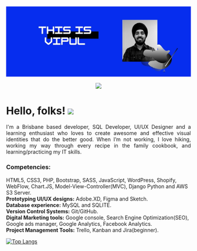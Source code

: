 [![Social banner for Vipuldeep](https://github.com/Vipuldeep/Vipuldeep/blob/master/assest/thisisvipul.jpg)](https://thisisvipul.com)

<!--
**Vipuldeep/Vipuldeep** is a ✨ _special_ ✨ repository because its `README.md` (this file) appears on your GitHub profile.
-->

<p align='center'>
<a href="https://www.linkedin.com/in/vipuldeepsinghgulati/"><img height="30" src="https://github.com/stephenajulu/WaylonWalker/blob/main/icon/linkedin.png?raw=true"></a>
</p>

# Hello, folks! <img src="https://raw.githubusercontent.com/MartinHeinz/MartinHeinz/master/wave.gif" width="30px">
<p align="justify">I'm a Brisbane based developer, SQL Developer, UI/UX Designer and a learning enthusiast who loves to create awesome and effective visual identities that do the better good.
When I’m not working, I love hiking, working my way through every recipe in the family cookbook, and learning/practicing my IT skills.

### Competencies:  
HTML5, CSS3, PHP, Bootstrap, SASS, JavaScript, WordPress, Shopify, WebFlow, Chart.JS, Model-View-Controller(MVC), Django Python and AWS S3 Server. <br> 
**Prototyping UI/UX designs:** Adobe.XD, Figma and Sketch. <br>
**Database experience:** MySQL and SQLITE. <br>
**Version Control Systems:** Git/GitHub. <br>
**Digital Marketing tools:** Google console, Search Engine Optimization(SEO), Google ads manager, Google Analytics, Facebook Analytics. <br>
**Project Management Tools:** Trello, Kanban and Jira(beginner). </p>


[![Top Langs](https://github-readme-stats.vercel.app/api/top-langs/?username=Vipuldeep&layout=compact)](https://github.com/Vipuldeep/github-readme-stats)
